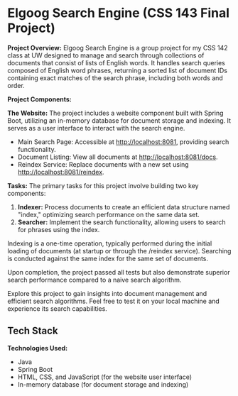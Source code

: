 
# Elgoog Search Engine (CSS 143 Final Project)

**Project Overview:**
Elgoog Search Engine is a group project for my CSS 142 class at UW designed to manage and search through collections of documents that consist of lists of English words. It handles search queries composed of English word phrases, returning a sorted list of document IDs containing exact matches of the search phrase, including both words and order.


**Project Components:**

**The Website:**
The project includes a website component built with Spring Boot, utilizing an in-memory database for document storage and indexing. It serves as a user interface to interact with the search engine.

- Main Search Page: Accessible at [http://localhost:8081](http://localhost:8081), providing search functionality.
- Document Listing: View all documents at [http://localhost:8081/docs](http://localhost:8081/docs).
- Reindex Service: Replace documents with a new set using [http://localhost:8081/reindex](http://localhost:8081/reindex).

**Tasks:**
The primary tasks for this project involve building two key components:

1. **Indexer:** Process documents to create an efficient data structure named "index," optimizing search performance on the same data set.
2. **Searcher:** Implement the search functionality, allowing users to search for phrases using the index.

Indexing is a one-time operation, typically performed during the initial loading of documents (at startup or through the /reindex service). Searching is conducted against the same index for the same set of documents.

Upon completion, the project passed all tests but also demonstrate superior search performance compared to a naive search algorithm.

Explore this project to gain insights into document management and efficient search algorithms. Feel free to test it on your local machine and experience its search capabilities.





## Tech Stack
**Technologies Used:**
- Java
- Spring Boot 
- HTML, CSS, and JavaScript (for the website user interface)
- In-memory database (for document storage and indexing)

